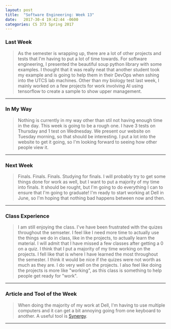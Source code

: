 ```yaml
---
layout: post
title:  "Software Engineering: Week 13"
date:   2017-30-4 19:42:44 -0600
categories: CS 373 Spring 2017
---
```


### Last Week

>As the semester is wrapping up, there are a lot of other projects and tests that I'm having to put a lot of time towards. For software engineering, I presented the beautiful soup python library with some examples. I thought that it was really neat that another student took my example and is going to help them in their DevOps when sshing into the UTCS lab machines. Other than my biology test last week, I mainly worked on a few projects for work involving AI using tensorflow to create a sample to show upper management. 
----


### In My Way

>Nothing is currently in my way other than stil not having enough time in the day. This week is going to be a rough one. I have 3 tests on Thursday and 1 test on Wednesday. We present our website on Tuesday morning, so that should be interesting. I put a lot into the website to get it going, so I'm looking forward to seeing how other people view it.

----


### Next Week

> Finals. Finals. Finals. Studying for finals. I will probably try to get some things done for work as well, but I want to put a majority of my time into finals. It should be rought, but I'm going to do everything I can to ensure that I'm going to graduate! I'm ready to start working at Dell in June, so I'm hoping that nothing bad happens between now and then.

----


### Class Experience

>I am still enjoying the class. I've have been frustrated with the quizes throughout the semseter. I feel like I need more time to actually use the things we do in class, like in the projects, to actually learn the material. I will admit that I have missed a few classes after getting a 0 on  a quiz. I think that I put a majority of my time working on the projects. I fell like that is where I have learned the most throughout the semester. I think it would be nice if the quizes were not worth as much as they are. I do very well on the projects. I also feel like doing the projects is more like "working", as this class is something to help people get ready for "work".

----


### Article and Tool of the Week

>When doing the majority of my work at Dell, I'm having to use multiple computers and it can get a bit annoying going from one keyboard to another. A useful tool is [Synergy][Synergy]. 


----



[Synergy]: https://symless.com/synergy
